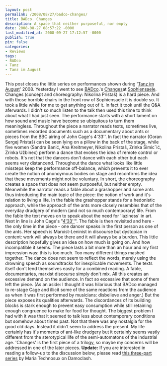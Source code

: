 ```yaml
---
layout: post
permalink: /2008/08/27/badco-changes/
title: BADco. Changes
description: A space that neither purposeful, nor empty
date: 2008-08-27 08:57:22 -0000
last_modified_at: 2008-09-27 17:12:57 -0000
publish: true
pin: false
categories:
- Reviews
tags:
- BADco
- Tanz
- Tanz im August
---
```

This post closes the little series on performances shown during '[Tanz im August](https://www.tanzimaugust.de/2008/ "Tanz im August 2008")' 2008. Yesterday I went to see [BADco](https://badco.hr/FrontPage "BADco").'s [Changes](https://www.tanzimaugust.de/2008/seiten/kuenstler/badco.html "Tanz im August: Changes")at [Sophiensaele](https://sophiensaele.de/ "Sophiensaele"). Changes (concept and choreography: Nikolina Pristaš) is a hard piece. And with those horrible chairs in the front row of Sophiensaele it is double so. It took a little while for me to get anything out of it. In fact it took until the Q&A aferwards. I didn't so much listen to the talk then used this time to think about what I had just seen. The performance starts with a short lament on how sound and music have become so ubiquitous to turn them meaningless. Throughout the piece a narrator reads texts, sometimes live, sometimes recorded documents such as a documentary about ants or pieces from the BBC airing of John Cage's 4'33''. In fact the narrator (Goran Sergej Pristaš) can be seen lying on a pillow in the back of the stage, while five women (Sandra Banić, Ana Kreitmeyer, Nikolina Pristaš, Zrinka Šimicˇić, Zrinka Užbinec) perform a dance that evokes the idea of remote control or robots. It's not that the dancers don't dance with each other but each seems very distancend. Throughout the dance what looks like little missteps keep the performance off-balance, which prevents it to ever create the notion of anonoymous bodies on stage and reconfirms the idea that these movements might not be voluntary. In short, the choreography creates a space that does not seem purposeful, but neither empty. Meanwhile the narrator reads a fable about a grashopper and some ants thus introducing the main topic of the piece: the notion of work and it's relation to living a life. In the fable the grashopper stands for a hedonistic approach, while the approach of the ants more closely resembles that of the everyday drudgery of modern (and not so much contemporary) life. From the fable the text moves on to speak about the need for 'laziness' in art. Next in line is John Cage's "[4'33''](https://en.wikipedia.org/wiki/4%E2%80%B233%E2%80%B3 "Wikipedia: 4:33")". The fable is then revisited and here - the only time in the piece - one dancer speaks in the first person as one of the ants. Her speech is Marxist-Leninist in discourse but dystopian in content: work will always be there and it will always be a burden. This little description hopefully gives an idea on how much is going on. And how incompatible it seems. The piece lasts a bit more than an hour and my first impression was: this is too much. Too many different things mashed together. The dance does not seem to reflect the words, merely using the drowning speech as soundtracks for inexplicable movements. The texts itself don't lend themselves easily for a combined reading. A fable, documentaries, marxist discourse simply don't mix. All this creates an excessive demand on the audience. In fact so excessive that some of them left the piece. (As an aside: I thought it was hilarious that BADco managed to re-stage Cage and illicit some of the same reactions from the audience as when it was first performed by musicians: disbelieve and anger.) But the piece exposes its qualities afterwards. The discordances of its building blocks is stark enough to prevent easy consumption while still retaining enough congruence to make for food for thought. The biggest problem I had with it was that it seemed to talk less about contemporary conditions but somehow about times past. Not that there was any nostalgia for the good old days. Instead it didn't seem to address the present. My life certainly has it's moments of ant-like drudgery but it certainly seems vastly different from the sterotypical life of the semi-automatons of the industrial age. 'Changes' is the first piece of a trilogy, so maybe my concerns will be addressed in one of the later pieces. **Update:** If you are interested in reading a follow-up to the discussion below, please read [this three-part series](https://www.damoclash.nl/showPage.php?id=256 "Damoclash: Changes BADco") by Maria Technosux on Damoclash.
